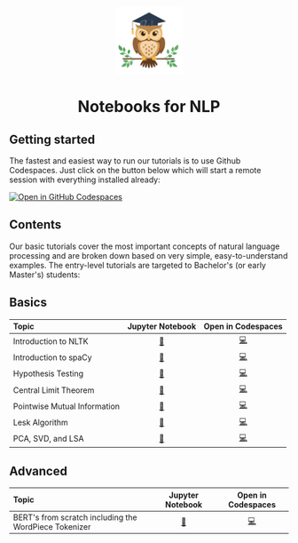 <p align="center">
   <img width=120px src="owl.svg">
   <h1 align="center">Notebooks for NLP</h1>
</p>

## Getting started
The fastest and easiest way to run our tutorials is to use Github Codespaces. Just click on the button below which will start a remote session with everything installed already:

[![Open in GitHub Codespaces](https://github.com/codespaces/badge.svg)](https://github.com/codespaces/new/webis-de/teaching-nlp-notebooks?quickstart=1)

## Contents

Our basic tutorials cover the most important concepts of natural language processing and are broken down based on very simple, easy-to-understand examples. The entry-level tutorials are targeted to Bachelor's (or early Master's) students:

## Basics
| Topic                                                 | Jupyter Notebook                            | Open in Codespaces                                                                                                                   |
|:------------------------------------------------------|:-------------------------------------------:|:------------------------------------------------------------------------------------------------------------------------------------:|
| Introduction to NLTK                                  | [🔗](basics-01-nltk-intro.ipynb)            | [💻](https://github.com/codespaces/new/webis-de/teaching-nlp-notebooks/tree/main/basics-01-nltk-intro.ipynb?quickstart=1)            |
| Introduction to spaCy                                 | [🔗](basics-02-spacy-intro.ipynb)           | [💻](https://github.com/codespaces/new/webis-de/teaching-nlp-notebooks/tree/main/basics-02-spacy-intro.ipynb?quickstart=1)           |
| Hypothesis Testing                                    | [🔗](basics-03-hypothesis-testing.ipynb)    | [💻](https://github.com/codespaces/new/webis-de/teaching-nlp-notebooks/tree/main/basics-03-hypothesis-testing.ipynb?quickstart=1)    |
| Central Limit Theorem                                 | [🔗](basics-04-central-limit-theorem.ipynb) | [💻](https://github.com/codespaces/new/webis-de/teaching-nlp-notebooks/tree/main/basics-04-central-limit-theorem.ipynb?quickstart=1) |
| Pointwise Mutual Information                          | [🔗](basics-05-ppmi.ipynb)                  | [💻](https://github.com/codespaces/new/webis-de/teaching-nlp-notebooks/tree/main/basics-05-ppmi.ipynb.ipynb?quickstart=1)            |
| Lesk Algorithm                                        | [🔗](basics-06-lesk.ipynb)                  | [💻](https://github.com/codespaces/new/webis-de/teaching-nlp-notebooks/tree/main/basics-06-lesk.ipynb.ipynb?quickstart=1)            |
| PCA, SVD, and LSA                                     | [🔗](basics-07-pca-svd.ipynb)               | [💻](https://github.com/codespaces/new/webis-de/teaching-nlp-notebooks/tree/main/basics-07-pca-svd.ipynb.ipynb?quickstart=1)         |

## Advanced
| Topic                                                 | Jupyter Notebook                            | Open in Codespaces                                                                                                                   |
|:------------------------------------------------------|:-------------------------------------------:|:------------------------------------------------------------------------------------------------------------------------------------:|
| BERT's from scratch including the WordPiece Tokenizer | [🔗](advanced-01-reimplementing-bert.ipynb) | [💻](https://github.com/codespaces/new/webis-de/teaching-nlp-notebooks/tree/main/advanced-01-reimplementing_bert.ipynb?quickstart=1) |
